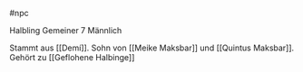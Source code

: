 #npc

Halbling Gemeiner 7 Männlich

Stammt aus [[Demí]].
Sohn von [[Meike Maksbar]] und [[Quintus Maksbar]].
Gehört zu [[Geflohene Halbinge]]